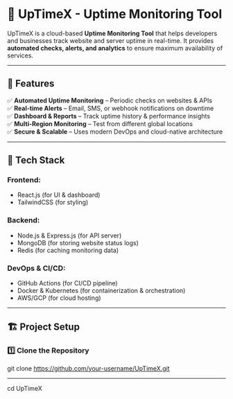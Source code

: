 # 🚀 UpTimeX - Uptime Monitoring Tool  

UpTimeX is a cloud-based **Uptime Monitoring Tool** that helps developers and businesses track website and server uptime in real-time. It provides **automated checks, alerts, and analytics** to ensure maximum availability of services.  

---

## 📌 Features  
✅ **Automated Uptime Monitoring** – Periodic checks on websites & APIs  
✅ **Real-time Alerts** – Email, SMS, or webhook notifications on downtime  
✅ **Dashboard & Reports** – Track uptime history & performance insights  
✅ **Multi-Region Monitoring** – Test from different global locations  
✅ **Secure & Scalable** – Uses modern DevOps and cloud-native architecture  

---

## 🚀 Tech Stack  
### **Frontend:**  
- React.js (for UI & dashboard)  
- TailwindCSS (for styling)  

### **Backend:**  
- Node.js & Express.js (for API server)  
- MongoDB (for storing website status logs)  
- Redis (for caching monitoring data)  

### **DevOps & CI/CD:**  
- GitHub Actions (for CI/CD pipeline)  
- Docker & Kubernetes (for containerization & orchestration)  
- AWS/GCP (for cloud hosting)  

---

## 🏗 Project Setup  

### **1️⃣ Clone the Repository**

git clone https://github.com/your-username/UpTimeX.git

---
cd UpTimeX
